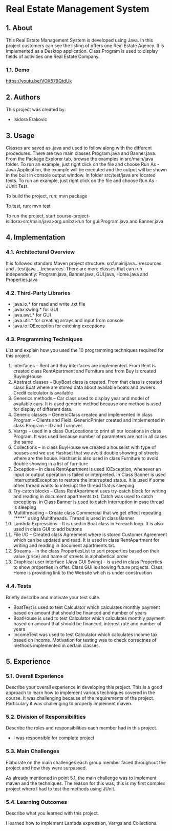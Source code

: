 # Real Estate Management System

## 1. About

This Real Estate Management System is developed using Java. In this project customers can see the listing of offers one Real Estate Agency. It is implemented as a Desktop application. Class Program is used to display fields of activities one Real Estate Company.


### 1.1. Demo

https://youtu.be/VOX579QtdUk

## 2. Authors

This project was created by:

* Isidora Erakovic

## 3. Usage

Classes are saved as .java and used to follow along with the different procedures. There are two main classes Program.java and Banner.java.
From the Package Explorer tab, browse the examples in src/main/java folder. To run an example, just right click on the file and choose Run As - Java Application, the example will be executed and the output will be shown in the built in console output window.
In folder src/test/java are located tests. To run an example, just right click on the file and choose Run As - JUnit Test.


To build the project, run:
mvn package


To test, run:
mvn test

To run the project, start course-project-isidora>src/main/java>org.unibz>run for gui:Program.java and Banner.java

## 4. Implementation

### 4.1. Architectural Overview

It is followed standard Maven project structure: src\main\java...\resources and ..test\java ...\resources.
There are more classes that can run independently: Program.java, Banner.java, GUI.java, Home.java and Properties.java


### 4.2. Third-Party Libraries

- java.io.* for read and write .txt file
- javax.swing.* for GUI
- java.awt.* for GUI
- java.util.* for creating arrays and input from console
- java.io.IOException for catching exceptions

### 4.3. Programming Techniques

List and explain how you used the 10 programming techniques required for this project.

1. Interfaces – Rent and Buy interfaces are implemented. From Rent is created class
RentApartment and Furniture and from Buy is created BuyingHouse
2. Abstract classes – BuyBoat class is created. From that class is created class Boat where are
stored data about available boats and owners. Credit calculator is available
3. Generics methods – Car class used to display year and model of available cars. It is used
generic method because one method is used for display of different data.
4. Generic classes – GenericClass created and implemented in class Program – Clients and Field.
GenericPrinter created and implemented in class Program – ID and Turnover.
5. Varrgs – used in a class OurLocations to print all our locations in class Program. It was used
because number of parameters are not in all cases the same
6. Collections – in class BuyHouse we created a houselist with type of houses and we use
Hashset that we avoid double showing of streets where are the house. Hashset is also used
in class Furniture to avoid double showing in a list of furniture
7. Exception – in class RentApartment is used IOException, whenever an input or output
operation is failed or interpreted. In Class Banner is used InterruptedException to restore the
interrupted status. It is used if some other thread wants to interrupt the thread that is
sleeping.
8. Try-catch blocks – Class RentApartment uses try-catch block for writing and reading in
document apartments.txt. Catch was used to catch exceptions. in Class Banner is used to
catch Interruption in case thread is sleeping
9. Multithreading – Create class Commercial that we get effect repeating “****” using
Multithreads. Thread is used in class Banner
10. Lambda Expressions – It is used in Boat class in Foreach loop. It is also used in class GUI to
add buttons
11. File I/O – Created class Agreement where is stored Customer Agreement which can be
updated and read. It is used in class
RentApartment for writing and reading in document apartments.txt.
12. Streams - in the class PropertiesList to sort properties based on their value (price) and name
of streets in alphabetical order
13. Graphical user interface (Java GUI Swing) - is used in class Properties to show properties in
offer. Class GUI is showing future projects. Class Home is providing link to the Website which
is under construction

### 4.4. Tests

Briefly describe and motivate your test suite.
- BoatTest is used to test Calculator which calculates monthly payment based on amount that should be financed and number of years
- BoatHouse is used to test Calculator which calculates monthly payment based on amount that should be financed, interest rate and number of years
- IncomeTest was used to test Calculator which calculates income tax based on income.
Motivation for testing was to check correctnes of methods implemented in certain classes. 

## 5. Experience

### 5.1. Overall Experience

Describe your overall experience in developing this project.
This is a good approach to learn how to implement various techniques covered in the course.
It was challenging because of the requirements of the project. Particulary it was challenging to properly implement maven.


### 5.2. Division of Responsibilities

Describe the roles and responsibilities each member had in this project.

- I was responsible for complete project

### 5.3. Main Challenges

Elaborate on the main challenges each group member faced throughout the project and how they were surpassed.

As already mentioned in point 5.1, the main challenge was to implement maven and the techniques. The reason for this was, this is my first complex project where I had to test the methods using JUnit.

### 5.4. Learning Outcomes

Describe what you learned with this project.

I learned how to implement Lambda expression, Varrgs and Collections. 



